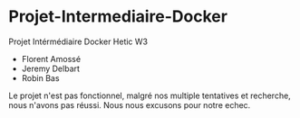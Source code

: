 # Projet-Intermediaire-Docker

Projet Intérmédiaire Docker Hetic W3

- Florent Amossé
- Jeremy Delbart
- Robin Bas

Le projet n'est pas fonctionnel, malgré nos multiple tentatives et recherche, nous n'avons pas réussi. Nous nous excusons pour notre echec.
